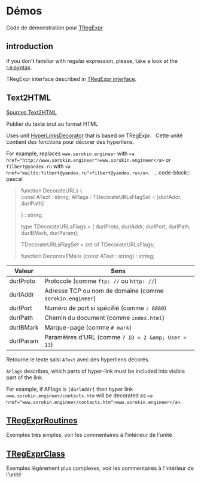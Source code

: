 # Démos

Code de démonstration pour [TRegExpr](tregexpr.md)

## introduction

If you don't familiar with regular expression, please, take a look at
the [r.e.syntax](regular_expressions.md).

TRegExpr interface described in [TRegExpr interface](tregexpr.md).

## Text2HTML

[Sources
Text2HTML](https://github.com/andgineer/TRegExpr/tree/master/examples/Text2HTML)

Publier du texte brut au format HTML

Uses unit
[HyperLinksDecorator](https://github.com/andgineer/TRegExpr/blob/master/src/HyperLinksDecorator.pas)
that is based on TRegExpr.   Cette unité contient des fonctions pour
décorer des hyperliens.

For example, replaces `www.sorokin.engineer` with
`<a href="http://www.sorokin.engineer">www.sorokin.engineer</a>` or
`filbert@yandex.ru` with
`<a href="mailto:filbert@yandex.ru">filbert@yandex.ru</a>`.   ..
code-block:: pascal

> function DecorateURLs (  
> const AText : string; AFlags : TDecorateURLsFlagSet = \[durlAddr,
> durlPath\]
>
> ) : string;
>
> type TDecorateURLsFlags = ( durlProto, durlAddr, durlPort, durlPath,
> durlBMark, durlParam);
>
> TDecorateURLsFlagSet = set of TDecorateURLsFlags;
>
> function DecorateEMails (const AText : string) : string;  

| Valeur     | Sens                                                     |
|------------|----------------------------------------------------------|
| durlProto  | Protocole (comme `ftp: //` ou `http: //`)                |
| durlAddr   | Adresse TCP ou nom de domaine (comme `sorokin.engineer`) |
| durlPort   | Numéro de port si spécifié (comme `: 8080`)              |
| durlPath   | Chemin du document (comme `index.html`)                  |
| durlBMark  | Marque-page (comme `# mark`)                             |
| durlParam  | Paramètres d&#39;URL (comme `? ID = 2 &amp; User = 13`)  |

Retourne le texte saisi `AText` avec des hyperliens décorés.

`AFlags` describes, which parts of hyper-link must be included into
visible part of the link.

For example, if <span class="title-ref">AFlags</span> is `[durlAddr]`
then hyper link `www.sorokin.engineer/contacts.htm` will be decorated as
`<a href="www.sorokin.engineer/contacts.htm">www.sorokin.engineer</a>`.

## [TRegExprRoutines](https://github.com/andgineer/TRegExpr/tree/master/examples/TRegExprRoutines)

Exemples très simples, voir les commentaires à l&#39;intérieur de
l&#39;unité

## [TRegExprClass](https://github.com/andgineer/TRegExpr/tree/master/examples/TRegExprClass)

Exemples légèrement plus complexes, voir les commentaires à
l&#39;intérieur de l&#39;unité
